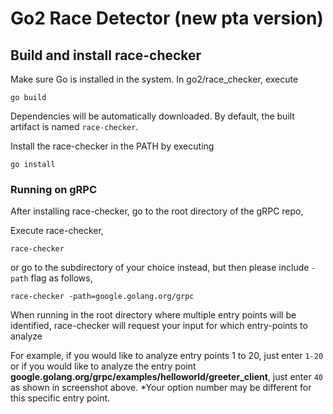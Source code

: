 # Go2 Race Detector (new pta version)

 
## Build and install race-checker

Make sure Go is installed in the system. In go2/race_checker, execute
```
go build
```
Dependencies will be automatically downloaded. By default, the built artifact is named `race-checker`.

Install the race-checker in the PATH by executing
```
go install
```

### Running on gRPC

After installing race-checker, go to the root directory of the gRPC repo, 

Execute race-checker,
```
race-checker 
```
or go to the subdirectory of your choice instead, but then please include `-path` flag as follows, 
```
race-checker -path=google.golang.org/grpc
```

When running in the root directory where multiple entry points will be identified, race-checker will request your input for which entry-points to analyze

For example, if you would like to analyze entry points 1 to 20, just enter
`1-20`
or if you would like to analyze the entry point **google.golang.org/grpc/examples/helloworld/greeter_client**, just enter
`40` 
as shown in screenshot above. *Your option number may be different for this specific entry point. 
